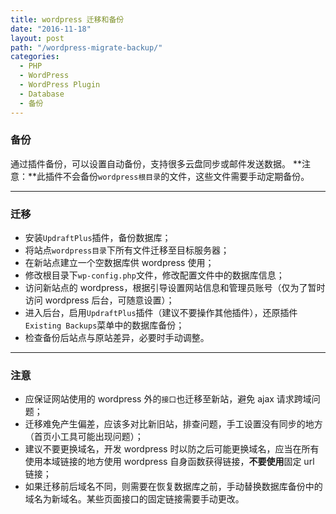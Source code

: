 ```yaml
---
title: wordpress 迁移和备份
date: "2016-11-18"
layout: post
path: "/wordpress-migrate-backup/"
categories:
  - PHP
  - WordPress
  - WordPress Plugin
  - Database
  - 备份
---
```


### 备份

通过插件备份，可以设置自动备份，支持很多云盘同步或邮件发送数据。
**注意：**此插件不会备份`wordpress根目录`的文件，这些文件需要手动定期备份。

<!--more-->

---

### 迁移

- 安装`UpdraftPlus`插件，备份数据库；
- 将站点`wordpress目录`下所有文件迁移至目标服务器；
- 在新站点建立一个空数据库供 wordpress 使用；
- 修改根目录下`wp-config.php`文件，修改配置文件中的数据库信息；
- 访问新站点的 wordpress，根据引导设置网站信息和管理员账号（仅为了暂时访问 wordpress 后台，可随意设置）；
- 进入后台，启用`UpdraftPlus`插件（建议不要操作其他插件），还原插件`Existing Backups`菜单中的数据库备份；
- 检查备份后站点与原站差异，必要时手动调整。

---

### 注意

- 应保证网站使用的 wordpress 外的`接口`也迁移至新站，避免 ajax 请求跨域问题；
- 迁移难免产生偏差，应该多对比新旧站，排查问题，手工设置没有同步的地方（首页小工具可能出现问题）；
- 建议不要更换域名，开发 wordpress 时以防之后可能更换域名，应当在所有使用本域链接的地方使用 wordpress 自身函数获得链接，**不要使用**固定 url 链接；
-  如果迁移前后域名不同，则需要在恢复数据库之前，手动替换数据库备份中的域名为新域名。某些页面接口的固定链接需要手动更改。








